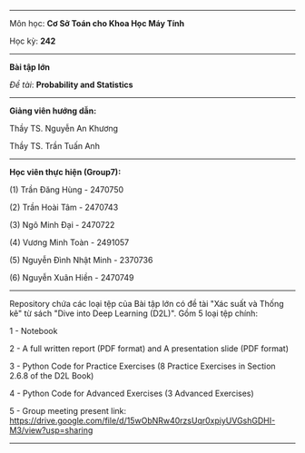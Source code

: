 
---

Môn học: **Cơ Sở Toán cho Khoa Học Máy Tính**

Học kỳ: **242**

---
**Bài tập lớn**

_Đề tài_: **Probability and Statistics**

---

**Giảng viên hướng dẫn:**

Thầy TS. Nguyễn An Khương

Thầy TS. Trần Tuấn Anh

---

**Học viên thực hiện (Group7):**

(1) Trần Đăng Hùng - 2470750

(2) Trần Hoài Tâm - 2470743

(3) Ngô Minh Đại - 2470722

(4) Vương Minh Toàn - 2491057

(5) Nguyễn Đình Nhật Minh - 2370736

(6) Nguyễn Xuân Hiền - 2470749

---

Repository chứa các loại tệp của Bài tập lớn có đề tài "Xác suất và Thống kê" từ sách "Dive into Deep Learning (D2L)". Gồm 5 loại tệp chính:

1 - Notebook

2 - A full written report (PDF format) and A presentation slide (PDF format)

3 - Python Code for Practice Exercises (8 Practice Exercises in Section 2.6.8 of the D2L Book)

4 - Python Code for Advanced Exercises (3 Advanced Exercises)

5 - Group meeting present link: https://drive.google.com/file/d/15wObNRw40rzsUqr0xpiyUVGshGDHI-M3/view?usp=sharing 

---



